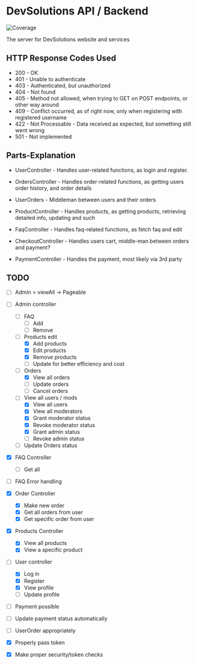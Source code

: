 # DevSolutions API / Backend #

![Coverage](https://img.shields.io/static/v1?label=Coverage&message=%COVERAGE%%&color=brightgreen)

The server for DevSolutions website and services

## HTTP Response Codes Used ##
* 200 - OK
* 401 - Unable to authenticate
* 403 - Authenticated, but unauthorized
* 404 - Not found
* 405 - Method not allowed, when trying to GET on POST endpoints, or other way around
* 409 - Conflict occurred, as of right now, only when registering with registered username
* 422 - Not Processable -  Data received as expected, but something still went wrong
* 501 - Not implemented

## Parts-Explanation ##
* UserController - Handles user-related functions, as login and register. 
* OrdersController - Handles order-related functions, as getting users order history, and order details
* UserOrders - Middleman between users and their orders
* ProductController - Handles products, as getting products, retrieving detailed info, updating and such
* FaqController - Handles faq-related functions, as fetch faq and edit

* CheckoutController - Handles users cart, middle-man between orders and payment?
* PaymentController - Handles the payment, most likely via 3rd party

## TODO ##
- [ ] Admin > viewAll -> Pageable
- [ ] Admin controller
  - [ ] FAQ
    - [ ] Add
    - [ ] Remove
  - [ ] Products edit
    - [x] Add products
    - [x] Edit products
    - [x] Remove products
    - [ ] Update for better efficiency and cost
  - [ ] Orders
    - [x] View all orders
    - [ ] Update orders
    - [ ] Cancel orders
  - [ ] View all users / mods
    - [x] View all users
    - [x] View all moderators
    - [x] Grant moderator status
    - [x] Revoke moderator status
    - [x] Grant admin status
    - [ ] Revoke admin status
  - [ ] Update Orders status

- [x] FAQ Controller
  - [ ] Get all
- [ ] FAQ Error handling

- [x] Order Controller
  - [x] Make new order
  - [x] Get all orders from user
  - [x] Get specific order from user

- [x] Products Controller
  - [x] View all products
  - [x] View a specific product

- [ ] User controller
  - [x] Log in
  - [x] Register
  - [x] View profile
  - [ ] Update profile

- [ ] Payment possible
- [ ] Update payment status automatically

- [ ] UserOrder appropriately

- [x] Properly pass token
- [x] Make proper security/token checks